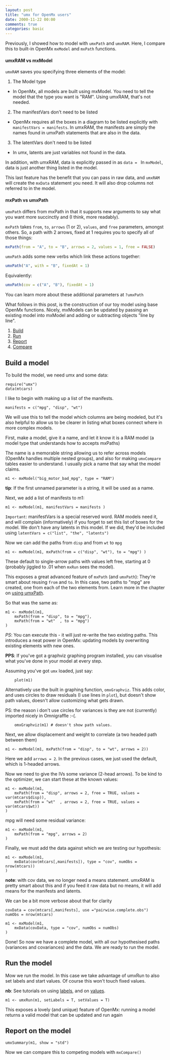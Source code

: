 ```yaml
---
layout: post
title: "umx for OpenMx users"
date: 2000-11-22 00:00
comments: true
categories: basic
---
```


Previously, I showed how to model with `umxPath` and `umxRAM`. Here, I compare this to built-in OpenMx `mxModel` and `mxPath` functions.

#### umxRAM vs mxModel

`umxRAM` saves you specifying three elements of the model:

1. The Model type
 * In OpenMx, all models are built using mxModel. You need to tell the model that the type you want is "RAM". Using umxRAM, that's not needed.
2. The manifestVars don't need to be listed
 * OpenMx requires all the boxes in a diagram to be listed explicitly with `manifestVars = manifests`. In umxRAM, the manifests are simply the names found in umxPath statements that are also in the data.
3. The latentVars don't need to be listed
 * In umx, latents are just variables not found in the data.

In addition, with umxRAM, data is explicitly passed in as `data = ` In `mxModel`, data is just another thing listed in the model.

This last feature has the benefit that you can pass in raw data, and `umxRAM` will create the `mxData` statement you need. It will also drop columns not referred to in the model.

#### mxPath vs umxPath

`umxPath` differs from mxPath in that it supports new arguments to say what you want more succinctly and (I think, more readably).

`mxPath` takes `from`, `to`, `arrows` (1 or 2), `values`, and `free` parameters, amongst others. So, a path with 2 arrows, fixed at 1 requires you to specify all of those things:

```r
mxPath(from = "A", to = "B", arrows = 2, values = 1, free = FALSE)
```

`umxPath` adds some new verbs which link these actions together:

```r
umxPath("A", with = "B", fixedAt = 1)
```

Equivalently:

```r
umxPath(cov = c("A", "B"), fixedAt = 1)
```

You can learn more about these additional parameters at `?umxPath`

What follows in this post, is the construction of our toy model using base OpenMx functions. Nicely, mxModels can be updated by passing an existing model into mxModel and adding or subtracting objects "line by line".

1. [Build](#build)
2. [Run](#run)
3. [Report](#report)
4. [Compare](#compare)

<a name="build"></a>
## Build a model

To build the model, we need umx and some data:

``` splus
require("umx")
data(mtcars)
```

I like to begin with making up a list of the manifests.

``` splus
manifests = c("mpg", "disp", "wt")
```

We will use this to tell the model which columns are being modeled, but it's also helpful to allow us to be clearer in listing what boxes connect where in more complex models.

First, make a model, give it a name, and let it know it is a RAM model (a model type that understands how to accepts mxPaths)

The name is a memorable string allowing us to refer across models (OpenMx handles multiple nested groups), and also for making `umxCompare` tables easier to understand. I usually pick a name that say what the model claims.

``` splus
m1 <- mxModel("big_motor_bad_mpg", type = "RAM")
```

**tip**: If the first unnamed parameter is a string, it will be used as a name.

Next, we add a list of manifests to m1:

``` splus
m1 <- mxModel(m1, manifestVars = manifests )
```

`Important`: manifestVars is a special reserved word. RAM models need it, and will complain (informatively) if you forget to set this list of boxes for the model.
We don't have any latents in this model. If we did, they'd be included using `latentVars = c("list", "the", "latents")`

Now we can add the paths from `disp` and from `wt` to `mpg`

``` splus
m1 <- mxModel(m1, mxPath(from = c("disp", "wt"), to = "mpg") )
```

These default to single-arrow paths with values left free, starting at 0 (probably jiggled to .01 when `mxRun` sees the model).

This exposes a great advanced feature of `mxPath` (and `umxPath`): They're smart about reusing `from` and `to`. In this case, two paths to "mpg" are created, one from each of the two elements from. Learn more in the chapter on [using umxPath](http://tbates.github.io/ram/path/2020/09/20/Power-of-the-(mx)-Path.html).

So that was the same as:

``` splus
m1 <- mxModel(m1,
	mxPath(from = "disp", to = "mpg"),
	mxPath(from = "wt"  , to = "mpg")
)
```

*PS*: You can execute this - it will just re-write the two existing paths. This introduces a neat power in OpenMx: updating models by overwriting existing elements with new ones.

**PPS**: If you've got a graphviz graphing program installed, you can visualise what you've done in your model at every step.

Assuming you've got `umx` loaded, just say:

``` splus
	plot(m1)
```

Alternatively use the built in graphing function, `omxGraphviz`. This adds color, and uses circles to draw residuals (I use lines in `plot`), but doesn't show path values, doesn't allow customizing what gets drawn.

PS: the reason i don't use circles for variances is they are not (currently) imported nicely in Omnigraffle :-(.

``` splus
	omxGraphviz(m1) # doesn't show path values.
```

Next, we allow displacement and weight to correlate (a two headed path between them)

``` splus
m1 <- mxModel(m1, mxPath(from = "disp", to = "wt", arrows = 2))
```

Here we add `arrows = 2`. In the previous cases, we just used the default, which is 1-headed arrows.

Now we need to give the IVs some variance (2-head arrows). To be kind to the optimizer, we can start these at the known values:

``` splus
m1 <- mxModel(m1,
	mxPath(from = "disp", arrows = 2, free = TRUE, values = var(mtcars$disp)),
	mxPath(from = "wt"  , arrows = 2, free = TRUE, values = var(mtcars$wt))
)
```

mpg will need some residual variance:

``` splus
m1 <- mxModel(m1,
	mxPath(from = "mpg", arrows = 2)
)
```

Finally, we must add the data against which we are testing our hypothesis:

``` splus
m1 <- mxModel(m1,
	mxData(cov(mtcars[,manifests]), type = "cov", numObs = nrow(mtcars))
)
```
**note**: with cov data, we no longer need a means statement. umxRAM is pretty smart about this and if you feed it raw data but no means, it will add means for the manifests and latents.

We can be a bit more verbose about that for clarity

``` splus
covData = cov(mtcars[,manifests], use ="pairwise.complete.obs")
numObs = nrow(mtcars)

m1 <- mxModel(m1,
	mxData(covData, type = "cov", numObs = numObs)
)
```
Done! So now we have a complete model, with all our hypothesised paths (variances and covariances) and the data. We are ready to run the model.

<a name="run"></a>
## Run the model

Mow we run the model. In this case we take advantage of umxRun to also set labels and start values. Of course this won't touch fixed values.

**nb**: See tutorials on using [labels](http://tbates.github.io/models/tutorial/2020/10/03/How-labels-work.html), and on [values](http://tbates.github.io/models/tutorial/2020/10/04/Values-matter.html).

``` splus
m1 <- umxRun(m1, setLabels = T, setValues = T)
```

This exposes a lovely (and unique) feature of OpenMx: running a model returns a valid model that can be updated and run again 
<!-- TODO  sidebar -->

<a name="report"></a>
## Report on the model

``` splus
umxSummary(m1, show = "std")
```
Now we can compare this to competing models with `mxCompare()`